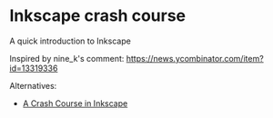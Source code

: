# Inkscape crash course

A quick introduction to Inkscape

Inspired by nine_k's comment: https://news.ycombinator.com/item?id=13319336

Alternatives:
- [A Crash Course in Inkscape](http://www.chrishilbig.com/a-crash-course-in-inkscape/)

